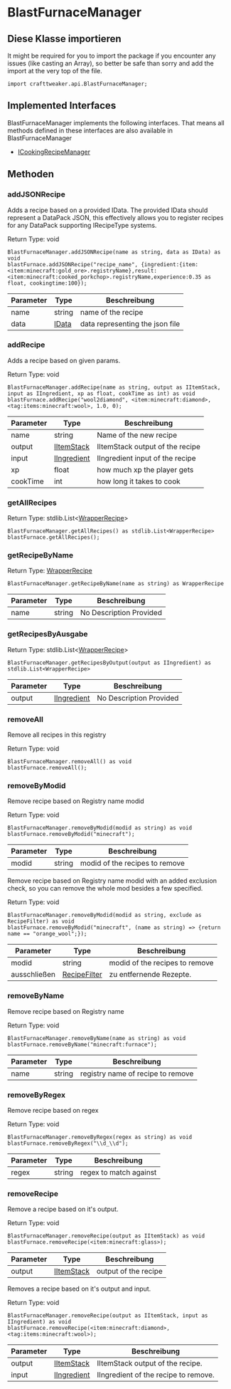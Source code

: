 # BlastFurnaceManager



## Diese Klasse importieren

It might be required for you to import the package if you encounter any issues (like casting an Array), so better be safe than sorry and add the import at the very top of the file.
```zenscript
import crafttweaker.api.BlastFurnaceManager;
```


## Implemented Interfaces
BlastFurnaceManager implements the following interfaces. That means all methods defined in these interfaces are also available in BlastFurnaceManager

- [ICookingRecipeManager](/vanilla/api/managers/ICookingRecipeManager)

## Methoden

### addJSONRecipe

Adds a recipe based on a provided IData. The provided IData should represent a DataPack JSON, this effectively allows you to register recipes for any DataPack supporting IRecipeType systems.

Return Type: void

```zenscript
BlastFurnaceManager.addJSONRecipe(name as string, data as IData) as void
blastFurnace.addJSONRecipe("recipe_name", {ingredient:{item:<item:minecraft:gold_ore>.registryName},result:<item:minecraft:cooked_porkchop>.registryName,experience:0.35 as float, cookingtime:100});
```

| Parameter | Type                             | Beschreibung                    |
| --------- | -------------------------------- | ------------------------------- |
| name      | string                           | name of the recipe              |
| data      | [IData](/vanilla/api/data/IData) | data representing the json file |


### addRecipe

Adds a recipe based on given params.

Return Type: void

```zenscript
BlastFurnaceManager.addRecipe(name as string, output as IItemStack, input as IIngredient, xp as float, cookTime as int) as void
blastFurnace.addRecipe("wool2diamond", <item:minecraft:diamond>, <tag:items:minecraft:wool>, 1.0, 0);
```

| Parameter | Type                                          | Beschreibung                    |
| --------- | --------------------------------------------- | ------------------------------- |
| name      | string                                        | Name of the new recipe          |
| output    | [IItemStack](/vanilla/api/items/IItemStack)   | IItemStack output of the recipe |
| input     | [IIngredient](/vanilla/api/items/IIngredient) | IIngredient input of the recipe |
| xp        | float                                         | how much xp the player gets     |
| cookTime  | int                                           | how long it takes to cook       |


### getAllRecipes

Return Type: stdlib.List&lt;[WrapperRecipe](/vanilla/api/recipe/WrapperRecipe)&gt;

```zenscript
BlastFurnaceManager.getAllRecipes() as stdlib.List<WrapperRecipe>
blastFurnace.getAllRecipes();
```

### getRecipeByName

Return Type: [WrapperRecipe](/vanilla/api/recipe/WrapperRecipe)

```zenscript
BlastFurnaceManager.getRecipeByName(name as string) as WrapperRecipe
```

| Parameter | Type   | Beschreibung            |
| --------- | ------ | ----------------------- |
| name      | string | No Description Provided |


### getRecipesByAusgabe

Return Type: stdlib.List&lt;[WrapperRecipe](/vanilla/api/recipe/WrapperRecipe)&gt;

```zenscript
BlastFurnaceManager.getRecipesByOutput(output as IIngredient) as stdlib.List<WrapperRecipe>
```

| Parameter | Type                                          | Beschreibung            |
| --------- | --------------------------------------------- | ----------------------- |
| output    | [IIngredient](/vanilla/api/items/IIngredient) | No Description Provided |


### removeAll

Remove all recipes in this registry

Return Type: void

```zenscript
BlastFurnaceManager.removeAll() as void
blastFurnace.removeAll();
```

### removeByModid

Remove recipe based on Registry name modid

Return Type: void

```zenscript
BlastFurnaceManager.removeByModid(modid as string) as void
blastFurnace.removeByModid("minecraft");
```

| Parameter | Type   | Beschreibung                   |
| --------- | ------ | ------------------------------ |
| modid     | string | modid of the recipes to remove |


Remove recipe based on Registry name modid with an added exclusion check, so you can remove the whole mod besides a few specified.

Return Type: void

```zenscript
BlastFurnaceManager.removeByModid(modid as string, exclude as RecipeFilter) as void
blastFurnace.removeByModid("minecraft", (name as string) => {return name == "orange_wool";});
```

| Parameter    | Type                                             | Beschreibung                   |
| ------------ | ------------------------------------------------ | ------------------------------ |
| modid        | string                                           | modid of the recipes to remove |
| ausschließen | [RecipeFilter](/vanilla/api/recipe/RecipeFilter) | zu entfernende Rezepte.        |


### removeByName

Remove recipe based on Registry name

Return Type: void

```zenscript
BlastFurnaceManager.removeByName(name as string) as void
blastFurnace.removeByName("minecraft:furnace");
```

| Parameter | Type   | Beschreibung                      |
| --------- | ------ | --------------------------------- |
| name      | string | registry name of recipe to remove |


### removeByRegex

Remove recipe based on regex

Return Type: void

```zenscript
BlastFurnaceManager.removeByRegex(regex as string) as void
blastFurnace.removeByRegex("\\d_\\d");
```

| Parameter | Type   | Beschreibung           |
| --------- | ------ | ---------------------- |
| regex     | string | regex to match against |


### removeRecipe

Remove a recipe based on it's output.

Return Type: void

```zenscript
BlastFurnaceManager.removeRecipe(output as IItemStack) as void
blastFurnace.removeRecipe(<item:minecraft:glass>);
```

| Parameter | Type                                        | Beschreibung         |
| --------- | ------------------------------------------- | -------------------- |
| output    | [IItemStack](/vanilla/api/items/IItemStack) | output of the recipe |


Removes a recipe based on it's output and input.

Return Type: void

```zenscript
BlastFurnaceManager.removeRecipe(output as IItemStack, input as IIngredient) as void
blastFurnace.removeRecipe(<item:minecraft:diamond>, <tag:items:minecraft:wool>);
```

| Parameter | Type                                          | Beschreibung                         |
| --------- | --------------------------------------------- | ------------------------------------ |
| output    | [IItemStack](/vanilla/api/items/IItemStack)   | IItemStack output of the recipe.     |
| input     | [IIngredient](/vanilla/api/items/IIngredient) | IIngredient of the recipe to remove. |



